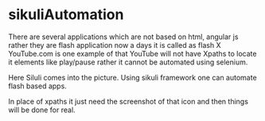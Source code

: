 # sikuliAutomation
There are several applications which are not based on html, angular js rather they are flash application now a days it is called as flash X
YouTube.com is one example of that
YouTube will not have Xpaths to locate it elements like play/pause
rather it cannot be automated using selenium.

Here Siluli comes into the picture. Using sikuli framework one can automate flash based apps.

In place of xpaths it just need the screenshot of that icon and then things will be done for real.
